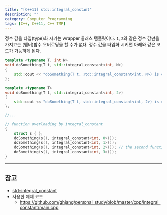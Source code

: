 ```yaml
---
title: "[C++11] std::integral_constant"
description: ""
category: Computer Programming
tags: [C++, C++11, C++ TMP]
---
```


정수 값을 타입(type)화 시키는 wrapper 클래스 템플릿이다. `1`, `2`와 같은 정수 값만을 가지고는 (멤버)함수 오버로딩을 할 수가 없다. 정수 값을 타입화 시키면 아래와 같은 코드가 가능하게 된다.

```cpp
template <typename T, int N>
void doSomething(T t, std::integral_constant<int, N>)
{
    std::cout << "doSomething(T t, std::integral_constant<int, N>) is called: " << N << std::endl;
};

template <typename T>
void doSomething(T t, std::integral_constant<int, 2>)
{
    std::cout << "doSomething(T t, std::integral_constant<int, 2>) is called." << std::endl;
};

//...

// function overloading by integral_constant
{
	struct s { };
	doSomething(s(), integral_constant<int, 0>());
	doSomething(s(), integral_constant<int, 1>());
	doSomething(s(), integral_constant<int, 2>()); // the second function is called.
	doSomething(s(), integral_constant<int, 3>());
}
```

---

## 참고

+ [std::integral_constant](http://en.cppreference.com/w/cpp/types/integral_constant)
+ 사용한 예제 코드
	- <https://github.com/ghjang/personal_study/blob/master/cpp/integral_constant/main.cpp>

